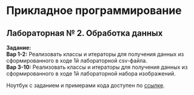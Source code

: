 # Прикладное программирование

## Лабораторная № 2. Обработка данных

__Задание:__  
__Вар 1-2:__ Реализовать классы и итераторы для получения данных из сформированного в ходе 1й лабораторной csv-файла.  
__Вар 3-10:__ Реализовать классы и итераторы для получения данных из сформированного в ходе 1й лабораторной набора изображений.

Ноутбук с заданием и примерами кода доступен по [ссылке](https://colab.research.google.com/drive/16iEUU1IcFoetGFhEt1QdM0BsZiuBtYH7?usp=sharing#scrollTo=1M7sRXcD_8a7).